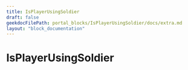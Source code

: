 ```yaml
---
title: IsPlayerUsingSoldier
draft: false
geekdocFilePath: portal_blocks/IsPlayerUsingSoldier/docs/extra.md
layout: "block_documentation"
---
```

# IsPlayerUsingSoldier